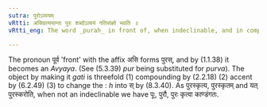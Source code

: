 ```yaml
---
sutra: पुरोऽव्ययम्
vRtti: असिप्रत्ययान्तः पुरः शब्दोऽव्ययं गतिसंज्ञो भवति ॥
vRtti_eng: The word _purah_ in front of, when indeclinable, and in composition with a verb, is called _gati_.

---
```

The pronoun पूर्व 'front' with the affix असि forms पुरस्, and by (1.1.38) it becomes an _Avyaya_. (See (5.3.39) _pur_ being substituted for _purva_). The object by making it _gati_ is threefold (1) compounding by (2.2.18) (2) accent by (6.2.49) (3) to change the : _h_ into स् by (8.3.40). As पुरस्कृत्य, पुरस्कृतम् and यत् पुरस्करोति, when not an indeclinable we have पूः, पुरौ, पुरः कृत्वा काण्डंगतः.